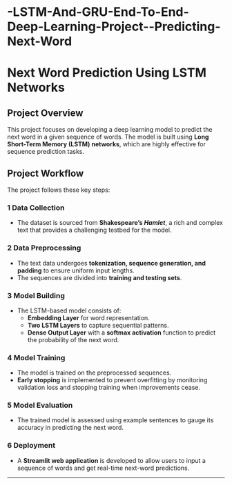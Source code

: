 # -LSTM-And-GRU-End-To-End-Deep-Learning-Project--Predicting-Next-Word

# Next Word Prediction Using LSTM Networks  

## Project Overview  
This project focuses on developing a deep learning model to predict the next word in a given sequence of words. The model is built using **Long Short-Term Memory (LSTM) networks**, which are highly effective for sequence prediction tasks.  

##  Project Workflow  
The project follows these key steps:  

### 1 Data Collection  
- The dataset is sourced from **Shakespeare’s *Hamlet***, a rich and complex text that provides a challenging testbed for the model.  

### 2️ Data Preprocessing  
- The text data undergoes **tokenization, sequence generation, and padding** to ensure uniform input lengths.  
- The sequences are divided into **training and testing sets**.  

### 3️ Model Building  
- The LSTM-based model consists of:  
  - **Embedding Layer** for word representation.  
  - **Two LSTM Layers** to capture sequential patterns.  
  - **Dense Output Layer** with a **softmax activation** function to predict the probability of the next word.  

### 4️ Model Training  
- The model is trained on the preprocessed sequences.  
- **Early stopping** is implemented to prevent overfitting by monitoring validation loss and stopping training when improvements cease.  

### 5️ Model Evaluation  
- The trained model is assessed using example sentences to gauge its accuracy in predicting the next word.  

### 6️ Deployment  
- A **Streamlit web application** is developed to allow users to input a sequence of words and get real-time next-word predictions.  

---
  

